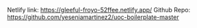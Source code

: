 Netlify link: https://gleeful-froyo-52ffee.netlify.app/
Github Repo: https://github.com/yeseniamartinez2/uoc-boilerplate-master